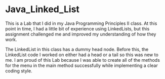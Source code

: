 # Java_Linked_List

This is a Lab that I did in my Java Programming Principles II class. At this point in time, I had a little bit of experience using LinkedLists, but this 
assignment challenged me and improved my understanding of how they work.

The LinkedList in this class has a dummy head node. Before this, the LinkedList code I worked on either had a head or a tail so this was new to me.
I am proud of this Lab because I was able to create all of the methods for the menu in the main method successfully while implementing a clear coding style.
